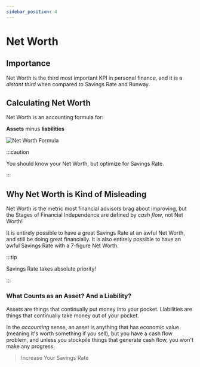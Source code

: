 ```yaml
---
sidebar_position: 4
---
```


# Net Worth

## Importance

Net Worth is the third most important KPI in personal finance, and it is a *distant third* when compared to Savings Rate and Runway.

## Calculating Net Worth

Net Worth is an accounting formula for: 

**Assets** minus **liabilities**

![Net Worth Formula](/img/net-worth-calculation-dark.svg)

:::caution

You should know your Net Worth, but optimize for Savings Rate.

:::

## Why Net Worth is Kind of Misleading

Net Worth is the metric most financial advisors brag about improving, but the Stages of Financial Independence are defined by *cash flow*, not Net Worth! 

It is entirely possible to have a great Savings Rate at an awful Net Worth, and still be doing great financially. It is also entirely possible to have an awful Savings Rate with a 7-figure Net Worth. 

:::tip

Savings Rate takes absolute priority!

:::

### What Counts as an Asset? And a Liability?

Assets are things that continually put money into your pocket. Liabilities are things that continually take money out of your pocket.

In the *accounting* sense, an asset is anything that has economic value (meaning it's worth something if you sell), but you have a cash flow problem, and unless you stockpile things that generate cash flow, you won't make any progress.

>Increase Your Savings Rate